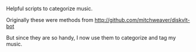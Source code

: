 Helpful scripts to categorize music.

Originally these were methods from http://github.com/mitchweaver/diskvlt-bot

But since they are so handy, I now use them to categorize and tag my music.
